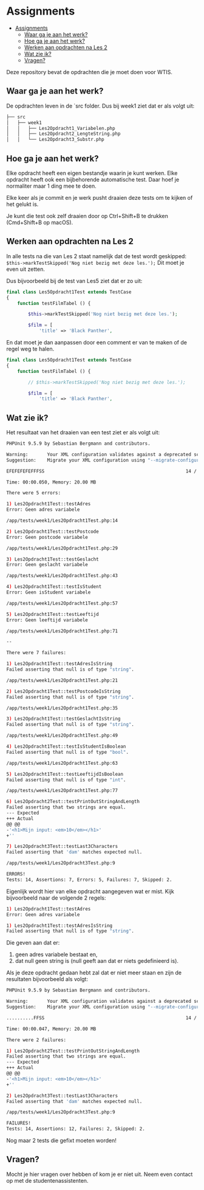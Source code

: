 # Assignments 

- [Assignments](#assignments)
  - [Waar ga je aan het werk?](#waar-ga-je-aan-het-werk)
  - [Hoe ga je aan het werk?](#hoe-ga-je-aan-het-werk)
  - [Werken aan opdrachten na Les 2](#werken-aan-opdrachten-na-les-2)
  - [Wat zie ik?](#wat-zie-ik)
  - [Vragen?](#vragen)

Deze repository bevat de opdrachten die je moet doen voor WTIS.

## Waar ga je aan het werk?

De opdrachten leven in de `src folder. Dus bij week1 ziet dat er als volgt uit:

```bash
├── src
│   ├── week1
│   │   ├── Les2Opdracht1_Variabelen.php
│   │   ├── Les2Opdracht2_LengteString.php
│   │   └── Les2Opdracht3_Substr.php
```

## Hoe ga je aan het werk?

Elke opdracht heeft een eigen bestandje waarin je kunt werken. Elke opdracht heeft ook een bijbehorende automatische test. Daar hoef je normaliter maar 1 ding mee te doen.

Elke keer als je commit en je werk pusht draaien deze tests om te kijken of het gelukt is.

Je kunt die test ook zelf draaien door op Ctrl+Shift+B te drukken (Cmd+Shift+B op macOS). 

## Werken aan opdrachten na Les 2

In alle tests na die van Les 2 staat namelijk dat de test wordt geskipped: `$this->markTestSkipped('Nog niet bezig met deze les.');` Dit moet je even uit zetten.

Dus bijvoorbeeld bij de test van Les5 ziet dat er zo uit:

```php
final class Les5Opdracht1Test extends TestCase
{
    function testFilmTabel () {

        $this->markTestSkipped('Nog niet bezig met deze les.');

        $film = [
            'title' => 'Black Panther',
```

En dat moet je dan aanpassen door een comment er van te maken of de regel weg te halen.

```php
final class Les5Opdracht1Test extends TestCase
{
    function testFilmTabel () {

        // $this->markTestSkipped('Nog niet bezig met deze les.');

        $film = [
            'title' => 'Black Panther',
```

## Wat zie ik?

Het resultaat van het draaien van een test ziet er als volgt uit:

```bash
PHPUnit 9.5.9 by Sebastian Bergmann and contributors.

Warning:       Your XML configuration validates against a deprecated schema.
Suggestion:    Migrate your XML configuration using "--migrate-configuration"!

EFEFEFEFEFFFSS                                                    14 / 14 (100%)

Time: 00:00.050, Memory: 20.00 MB

There were 5 errors:

1) Les2Opdracht1Test::testAdres
Error: Geen adres variabele

/app/tests/week1/Les2Opdracht1Test.php:14

2) Les2Opdracht1Test::testPostcode
Error: Geen postcode variabele

/app/tests/week1/Les2Opdracht1Test.php:29

3) Les2Opdracht1Test::testGeslacht
Error: Geen geslacht variabele

/app/tests/week1/Les2Opdracht1Test.php:43

4) Les2Opdracht1Test::testIsStudent
Error: Geen isStudent variabele

/app/tests/week1/Les2Opdracht1Test.php:57

5) Les2Opdracht1Test::testLeeftijd
Error: Geen leeftijd variabele

/app/tests/week1/Les2Opdracht1Test.php:71

--

There were 7 failures:

1) Les2Opdracht1Test::testAdresIsString
Failed asserting that null is of type "string".

/app/tests/week1/Les2Opdracht1Test.php:21

2) Les2Opdracht1Test::testPostcodeIsString
Failed asserting that null is of type "string".

/app/tests/week1/Les2Opdracht1Test.php:35

3) Les2Opdracht1Test::testGeslachtIsString
Failed asserting that null is of type "string".

/app/tests/week1/Les2Opdracht1Test.php:49

4) Les2Opdracht1Test::testIsStudentIsBoolean
Failed asserting that null is of type "bool".

/app/tests/week1/Les2Opdracht1Test.php:63

5) Les2Opdracht1Test::testLeeftijdIsBoolean
Failed asserting that null is of type "int".

/app/tests/week1/Les2Opdracht1Test.php:77

6) Les2Opdracht2Test::testPrintOutStringAndLength
Failed asserting that two strings are equal.
--- Expected
+++ Actual
@@ @@
-'<h1>Mijn input: <em>10</em></h1>'
+''

7) Les2Opdracht3Test::testLast3Characters
Failed asserting that 'dam' matches expected null.

/app/tests/week1/Les2Opdracht3Test.php:9

ERRORS!
Tests: 14, Assertions: 7, Errors: 5, Failures: 7, Skipped: 2.
```

Eigenlijk wordt hier van elke opdracht aangegeven wat er mist. Kijk bijvoorbeeld naar de volgende 2 regels:

```bash
1) Les2Opdracht1Test::testAdres
Error: Geen adres variabele
```

```bash
1) Les2Opdracht1Test::testAdresIsString
Failed asserting that null is of type "string".
```

Die geven aan dat er:

1. geen adres variabele bestaat en,
2. dat null geen string is (null geeft aan dat er niets gedefinieerd is).

Als je deze opdracht gedaan hebt zal dat er niet meer staan en zijn de resultaten bijvoorbeeld als volgt:

```bash
PHPUnit 9.5.9 by Sebastian Bergmann and contributors.

Warning:       Your XML configuration validates against a deprecated schema.
Suggestion:    Migrate your XML configuration using "--migrate-configuration"!

..........FFSS                                                    14 / 14 (100%)

Time: 00:00.047, Memory: 20.00 MB

There were 2 failures:

1) Les2Opdracht2Test::testPrintOutStringAndLength
Failed asserting that two strings are equal.
--- Expected
+++ Actual
@@ @@
-'<h1>Mijn input: <em>10</em></h1>'
+''

2) Les2Opdracht3Test::testLast3Characters
Failed asserting that 'dam' matches expected null.

/app/tests/week1/Les2Opdracht3Test.php:9

FAILURES!
Tests: 14, Assertions: 12, Failures: 2, Skipped: 2.
```

Nog maar 2 tests die gefixt moeten worden!

## Vragen?

Mocht je hier vragen over hebben of kom je er niet uit. Neem even contact op met de studentenassistenten.